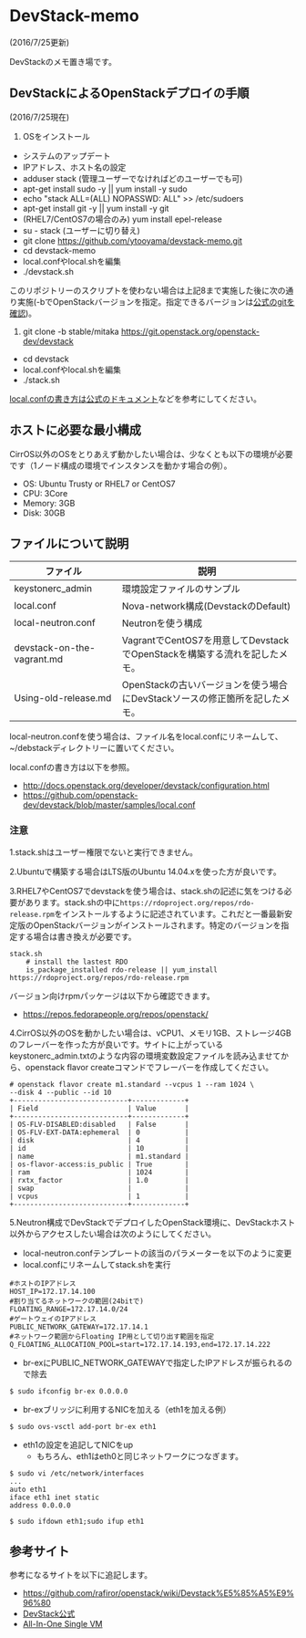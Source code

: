 # DevStack-memo
(2016/7/25更新)

DevStackのメモ置き場です。


## DevStackによるOpenStackデプロイの手順
(2016/7/25現在)

1. OSをインストール
- システムのアップデート
- IPアドレス、ホスト名の設定
- adduser stack (管理ユーザーでなければどのユーザーでも可)
- apt-get install sudo -y || yum install -y sudo
- echo "stack ALL=(ALL) NOPASSWD: ALL" >> /etc/sudoers
- apt-get install git -y || yum install -y git
- (RHEL7/CentOS7の場合のみ) yum install epel-release
- su - stack (ユーザーに切り替え)
- git clone https://github.com/ytooyama/devstack-memo.git
- cd devstack-memo
- local.confやlocal.shを編集
- ./devstack.sh

このリポジトリーのスクリプトを使わない場合は上記8まで実施した後に次の通り実施(-bでOpenStackバージョンを指定。指定できるバージョンは[公式のgitを確認](https://github.com/openstack-dev/devstack))。

1. git clone -b stable/mitaka https://git.openstack.org/openstack-dev/devstack
- cd devstack
- local.confやlocal.shを編集
- ./stack.sh

[local.confの書き方は公式のドキュメント](http://docs.openstack.org/developer/devstack/configuration.html)などを参考にしてください。


## ホストに必要な最小構成
CirrOS以外のOSをとりあえず動かしたい場合は、少なくとも以下の環境が必要です（1ノード構成の環境でインスタンスを動かす場合の例）。

- OS: Ubuntu Trusty or RHEL7 or CentOS7
- CPU: 3Core
- Memory: 3GB
- Disk: 30GB

## ファイルについて説明

ファイル              | 説明
-------------------- | ------------------------------
keystonerc_admin     | 環境設定ファイルのサンプル
local.conf           | Nova-network構成(DevstackのDefault)
local-neutron.conf   | Neutronを使う構成
devstack-on-the-vagrant.md | VagrantでCentOS7を用意してDevstackでOpenStackを構築する流れを記したメモ。
Using-old-release.md | OpenStackの古いバージョンを使う場合にDevStackソースの修正箇所を記したメモ。

local-neutron.confを使う場合は、ファイル名をlocal.confにリネームして、~/debstackディレクトリーに置いてください。

local.confの書き方は以下を参照。

- <http://docs.openstack.org/developer/devstack/configuration.html>
- <https://github.com/openstack-dev/devstack/blob/master/samples/local.conf>

### 注意

1.stack.shはユーザー権限でないと実行できません。

2.Ubuntuで構築する場合はLTS版のUbuntu 14.04.xを使った方が良いです。

3.RHEL7やCentOS7でdevstackを使う場合は、stack.shの記述に気をつける必要があります。stack.shの中に`https://rdoproject.org/repos/rdo-release.rpm`をインストールするように記述されています。これだと一番最新安定版のOpenStackバージョンがインストールされます。特定のバージョンを指定する場合は書き換えが必要です。

```
stack.sh
    # install the lastest RDO
    is_package_installed rdo-release || yum_install https://rdoproject.org/repos/rdo-release.rpm
```

バージョン向けrpmパッケージは以下から確認できます。

- <https://repos.fedorapeople.org/repos/openstack/>

4.CirrOS以外のOSを動かしたい場合は、vCPU1、メモリ1GB、ストレージ4GBのフレーバーを作った方が良いです。サイトに上がっているkeystonerc_admin.txtのような内容の環境変数設定ファイルを読み込ませてから、openstack flavor createコマンドでフレーバーを作成してください。

````
# openstack flavor create m1.standard --vcpus 1 --ram 1024 \
--disk 4 --public --id 10
+----------------------------+-------------+
| Field                      | Value       |
+----------------------------+-------------+
| OS-FLV-DISABLED:disabled   | False       |
| OS-FLV-EXT-DATA:ephemeral  | 0           |
| disk                       | 4           |
| id                         | 10          |
| name                       | m1.standard |
| os-flavor-access:is_public | True        |
| ram                        | 1024        |
| rxtx_factor                | 1.0         |
| swap                       |             |
| vcpus                      | 1           |
+----------------------------+-------------+
````

5.Neutron構成でDevStackでデプロイしたOpenStack環境に、DevStackホスト以外からアクセスしたい場合は次のようにしてください。

- local-neutron.confテンプレートの該当のパラメーターを以下のように変更
- local.confにリネームしてstack.shを実行

````
#ホストのIPアドレス
HOST_IP=172.17.14.100
#割り当てるネットワークの範囲(24bitで)
FLOATING_RANGE=172.17.14.0/24
#ゲートウェイのIPアドレス
PUBLIC_NETWORK_GATEWAY=172.17.14.1
#ネットワーク範囲からFloating IP用として切り出す範囲を指定
Q_FLOATING_ALLOCATION_POOL=start=172.17.14.193,end=172.17.14.222
````

- br-exにPUBLIC_NETWORK_GATEWAYで指定したIPアドレスが振られるので除去

````
$ sudo ifconfig br-ex 0.0.0.0
````

- br-exブリッジに利用するNICを加える（eth1を加える例）

````
$ sudo ovs-vsctl add-port br-ex eth1
````

- eth1の設定を追記してNICをup
  - もちろん、eth1はeth0と同じネットワークにつなぎます。

````
$ sudo vi /etc/network/interfaces
...
auto eth1
iface eth1 inet static
address 0.0.0.0

$ sudo ifdown eth1;sudo ifup eth1
````

## 参考サイト
参考になるサイトを以下に追記します。

-  <https://github.com/rafiror/openstack/wiki/Devstack%E5%85%A5%E9%96%80>
-  [DevStack公式](http://docs.openstack.org/developer/devstack/)
-  [All-In-One Single VM](http://docs.openstack.org/developer/devstack/guides/single-vm.html)